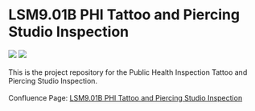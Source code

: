 # LSM9.01B PHI Tattoo and Piercing Studio Inspection
![](https://img.shields.io/badge/Status-Development%20--%20Phase%20I-green)
![](https://img.shields.io/badge/Code%20Coverage-0%25-yellow)
<br>  
This is the project repository for the Public Health Inspection Tattoo and Piercing Studio Inspection.
<br>  
Confluence Page: [LSM9.01B PHI Tattoo and Piercing Studio Inspection](https://varlab-dev.atlassian.net/wiki/spaces/VAR/pages/1550090242/PHI+-+Tattoo+and+Piercing+Studio+Inspection) 
